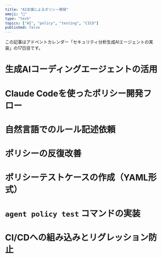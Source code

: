 ```yaml
---
title: "AI支援によるポリシー開発"
emoji: "🤖"
type: "tech"
topics: ["AI", "policy", "testing", "CICD"]
published: false
---
```


この記事はアドベントカレンダー「セキュリティ分析生成AIエージェントの実装」の17日目です。

# 生成AIコーディングエージェントの活用

# Claude Codeを使ったポリシー開発フロー

# 自然言語でのルール記述依頼

# ポリシーの反復改善

# ポリシーテストケースの作成（YAML形式）

# `agent policy test` コマンドの実装

# CI/CDへの組み込みとリグレッション防止
